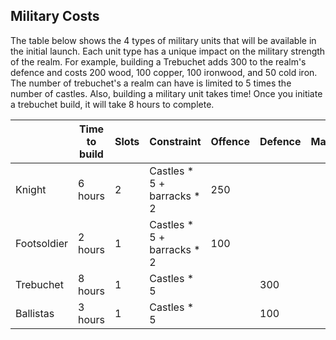 ## Military Costs

The table below shows the 4 types of military units that will be available in the initial launch. Each unit type has a unique impact on the military strength of the realm. For example, building a Trebuchet adds 300 to the realm's defence and costs 200 wood, 100 copper, 100 ironwood, and 50 cold iron. The number of trebuchet's a realm can have is limited to 5 times the number of castles.  Also, building a military unit takes time! Once you initiate a trebuchet build, it will take 8 hours to complete. 


|             | Time to build | Slots | Constraint                 | Offence | Defence | Magic | 1-Wood | 3-Stone | 2-Coal | 13-Copper | 4-Obsidian | 6-Silver | 14-Ironwood | 12-Cold Iron | 5-Gold |
|-------------|---------------|-------|----------------------------|---------|---------|-------|--------|---------|--------|-----------|------------|----------|-------------|--------------|--------|
| Knight      | 6 hours       | 2     | Castles * 5 + barracks * 2 | 250     |         |       | 100    | 100     |        |           | 100        |          |             |              | 20     |
| Footsoldier | 2 hours       | 1     | Castles * 5 + barracks * 2 | 100     |         |       | 30     | 30      |        |           | 30         |          |             |              |        |
| Trebuchet   | 8 hours       | 1     | Castles * 5                |         | 300     |       | 200    |         |        | 100       |            |          | 100         | 50           |        |
| Ballistas   | 3 hours       | 1     | Castles * 5                |         | 100     |       | 100    |         |        |           | 50         |          |             | 20           | 20     |
